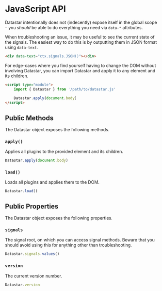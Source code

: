 # JavaScript API

Datastar intentionally does not (indecently) expose itself in the global scope – you _should_ be able to do everything you need via `data-*` attributes.

When troubleshooting an issue, it may be useful to see the current state of the signals. The easiest way to do this is by outputting them in JSON format using `data-text`.

```html
<div data-text="ctx.signals.JSON()"></div>
```

For edge-cases where you find yourself having to change the DOM without involving Datastar, you can import Datastar and apply it to any element and its children.

```html
<script type="module">
    import { Datastar } from '/path/to/datastar.js'
    
    Datastar.apply(document.body)
</script>
```

## Public Methods

The Datastar object exposes the following methods.

### `apply()`

Applies all plugins to the provided element and its children.

```js
Datastar.apply(document.body)
```

### `load()`

Loads all plugins and applies them to the DOM.

```js
Datastar.load()
```

## Public Properties

The Datastar object exposes the following properties.

### `signals`

The signal root, on which you can access signal methods. Beware that you should avoid using this for anything other than troubleshooting.

```js
Datastar.signals.values()
```

### `version`

The current version number.

```js
Datastar.version
```